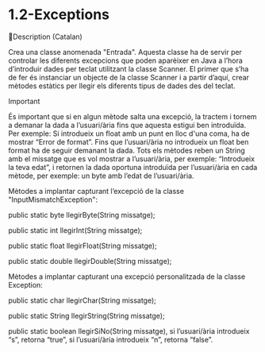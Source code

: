 # 1.2-Exceptions

📄Description (Catalan)

Crea una classe anomenada "Entrada". Aquesta classe ha de servir per controlar les diferents excepcions que poden aparèixer en Java a l’hora d’introduir dades per teclat utilitzant la classe Scanner.
El primer que s’ha de fer és instanciar un objecte de la classe Scanner i a partir d’aquí, crear mètodes estàtics per llegir els diferents tipus de dades des del teclat. 

 Important

És important que si en algun mètode salta una excepció, la tractem i tornem a demanar la dada a l’usuari/ària fins que aquesta estigui ben introduïda. Per exemple: Si introdueix un float amb un punt en lloc d'una coma, ha de mostrar “Error de format”. Fins que l’usuari/ària no introdueix un float ben format ha de seguir demanant la dada.
Tots els mètodes reben un String amb el missatge que es vol mostrar a l’usuari/ària, per exemple: “Introdueix la teva edat”, i retornen la dada oportuna introduïda per l’usuari/ària en cada mètode, per exemple: un byte amb l’edat de l’usuari/ària.

Mètodes a implantar capturant l’excepció de la classe "InputMismatchException":

public static byte llegirByte(String missatge);

public static int llegirInt(String missatge);

public static float llegirFloat(String missatge);

public static double llegirDouble(String missatge);


Mètodes a implantar capturant una excepció personalitzada de la classe Exception:

public static char llegirChar(String missatge);

public static String llegirString(String missatge);

public static boolean llegirSiNo(String missatge), si l’usuari/ària introdueix “s”, retorna “true”, si l’usuari/ària introdueix “n”, retorna “false”.
